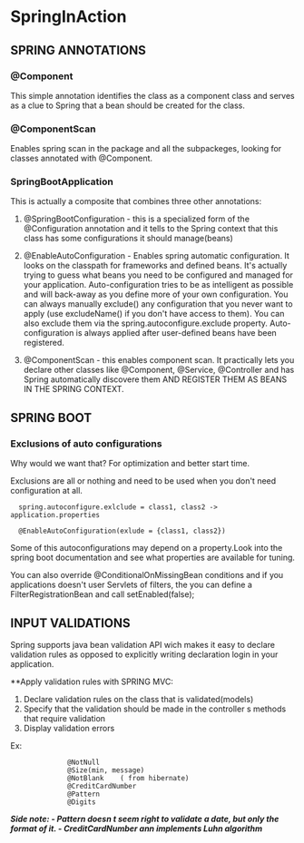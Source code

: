 # SpringInAction

## SPRING ANNOTATIONS

### @Component
This simple annotation identifies the class as a component class and serves as a clue to Spring that a bean should be created for the class.

### @ComponentScan
Enables spring scan in the package and all the subpackeges, looking for classes annotated with @Component.

### SpringBootApplication

This is actually a composite that combines three other annotations:

1. @SpringBootConfiguration - this is a specialized form of the @Configuration annotation and it tells to the Spring context that this class has some configurations it should manage(beans)

2. @EnableAutoConfiguration - Enables spring automatic configuration. It looks on the classpath for frameworks and defined beans. It's actually trying to guess what beans you need to be configured and managed for your application.
Auto-configuration tries to be as intelligent as possible and will back-away as you define more of your own configuration. You can always manually exclude() any configuration that you never want to apply (use excludeName() if you don't have access to them). You can also exclude them via the spring.autoconfigure.exclude property. Auto-configuration is always applied after user-defined beans have been registered.

3. @ComponentScan - this enables component scan. It practically lets you declare other classes like @Component, @Service, @Controller and has Spring automatically discovere them AND REGISTER THEM AS BEANS IN THE SPRING CONTEXT.


## SPRING BOOT

### Exclusions of auto configurations

Why would we want that? For optimization and better start time.

Exclusions are all or nothing and need to be used when you don't need configuration at all.

      spring.autoconfigure.exlclude = class1, class2 -> application.properties
      
      @EnableAutoConfiguration(exlude = {class1, class2})
      
Some of this autoconfigurations may depend on a property.Look into the spring boot documentation and see what properties are available for tuning.

You can also override @ConditionalOnMissingBean conditions and if you applications doesn't user Servlets of filters, the you can define a FilterRegistrationBean and call setEnabled(false);

## INPUT VALIDATIONS

Spring supports java bean validation API wich makes it easy to declare validation rules as opposed to explicitly writing declaration login in your application.

**Apply validation rules with SPRING MVC:

1. Declare validation rules on the class that is validated(models)
2. Specify that the validation should be made in the controller s methods that require validation
3. Display validation errors

Ex: 

                  @NotNull
                  @Size(min, message)
                  @NotBlank    ( from hibernate)
                  @CreditCardNumber  
                  @Pattern 
                  @Digits
                  
**_Side note: - Pattern doesn t seem right to validate a date, but only the format of it. 
              - CreditCardNumber ann implements Luhn algorithm_**
              



